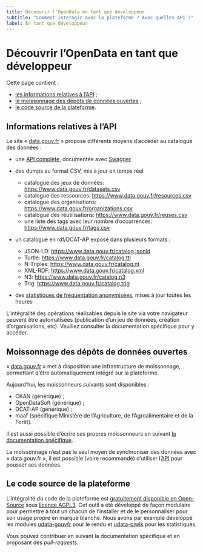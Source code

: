```yaml
---
title: Découvrir l’OpenData en tant que développeur
subtitle: "Comment interagir avec la plateforme ? Avec quelles API ?"
label: En tant que développeur
---
```


# Découvrir l’OpenData en tant que développeur

Cette page contient :

- [les informations relatives à l’API](#section-api) ;
- [le moissonnage des dépôts de données ouvertes](#section-moissonage) ;
- [le code source de la plateforme](#section-code).

<span id="section-api">
</span>

## Informations relatives à l’API

Le site « [data.gouv.fr](https://www.data.gouv.fr/) » propose différents moyens d’accéder au catalogue des données :

- une [API complète](https://www.data.gouv.fr/api/), documentée avec [Swagger](http://swagger.io/)
- des dumps au format CSV, mis à jour en temps réel

  - catalogue des jeux de données: https://www.data.gouv.fr/datasets.csv
  - catalogue des ressources: https://www.data.gouv.fr/resources.csv
  - catalogue des organisations: https://www.data.gouv.fr/organizations.csv
  - catalogue des réutilisations: https://www.data.gouv.fr/reuses.csv
  - une liste des tags avec leur nombre d’occurrences: https://www.data.gouv.fr/tags.csv

- un catalogue en rdf/DCAT-AP exposé dans plusieurs formats :

  - JSON-LD: https://www.data.gouv.fr/catalog.jsonld
  - Turtle: https://www.data.gouv.fr/catalog.ttl
  - N-Triples: https://www.data.gouv.fr/catalog.nt
  - XML-RDF: https://www.data.gouv.fr/catalog.xml
  - N3: https://www.data.gouv.fr/catalog.n3
  - Trig: https://www.data.gouv.fr/catalog.trig

- des [statistiques de fréquentation anonymisées](https://stats.data.gouv.fr/), mises à jour toutes les heures

L’intégralité des opérations réalisables depuis le site via votre navigateur peuvent être automatisées (publication d’un jeu de données, création d’organisations, etc). Veuillez consulter la documentation spécifique pour y accéder.

<span id="section-moissonage">
</span>

## Moissonnage des dépôts de données ouvertes

« [data.gouv.fr](https://www.data.gouv.fr/) » met à disposition une infrastructure de moissonnage, permettant d’être automatiquement intégré sur la plateforme.

Aujourd’hui, les moissonneurs suivants sont disponibles :

- CKAN (générique) ;
- OpenDataSoft (générique) ;
- DCAT-AP (générique) ;
- maaf (spécifique Ministère de l’Agriculture, de l’Agroalimentaire et de la Forêt).

Il est aussi possible d’écrire ses propres moissonneurs en suivant [la documentation spécifique](http://udata.readthedocs.io/en/stable/harvesting/#custom).

Le moissonnage n’est pas le seul moyen de synchroniser des données avec « data.gouv.fr », il est possible (voire recommandé) d’utiliser l’[API](https://www.data.gouv.fr/api/) pour pousser ses données.

<span id="section-code">
</span>

## Le code source de la plateforme

L’intégralité du code de la plateforme est [gratuitement disponible en Open-Source](https://github.com/opendatateam/udata) sous [licence AGPL3](https://www.gnu.org/licenses/agpl-3.0.html). Cet outil a été développé de façon modulaire pour permettre à tout un chacun de l’installer et de le personnaliser pour son usage propre en marque blanche. Nous avons par exemple développé les modules [udata-gouvfr](https://github.com/etalab/udata-gouvfr) pour le rendu et [udata-piwik](https://github.com/opendatateam/udata-piwik) pour les statistiques.

Vous pouvez contribuer en suivant la documentation spécifique et en proposant des _pull-requests_.
